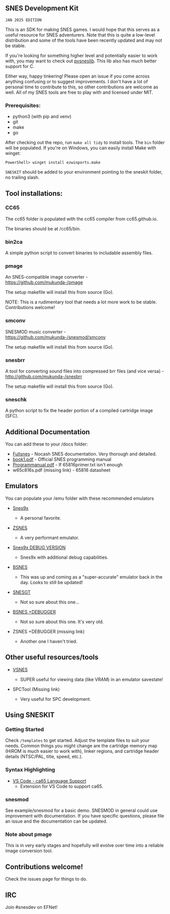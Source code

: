 ## SNES Development Kit

`JAN 2025 EDITION`

This is an SDK for making SNES games. I would hope that this serves as a useful resource
for SNES adventurers. Note that this is quite a low-level distribution and some of the
tools have been recently updated and may not be stable.

If you're looking for something higher level and potentially easier to work with, you may
want to check out [pvsneslib](https://github.com/alekmaul/pvsneslib/tree/master). This lib
also has much better support for C.

Either way, happy tinkering! Please open an issue if you come across anything confusing or
to suggest improvements. I don't have a lot of personal time to contribute to this, so
other contributions are welcome as well. All of my SNES tools are free to play with and
licensed under MIT.

### Prerequisites:

  * python3 (with pip and venv)
  * git
  * make
  * go

After checking out the repo, run `make all tidy` to install tools. The `bin` folder will
be populated. If you're on Windows, you can easily install Make with winget:

```
PowerShell> winget install ezwinports.make
```

`SNESKIT` should be added to your environment pointing to the sneskit folder, no trailing
slash.

## Tool installations:

### CC65
The cc65 folder is populated with the cc65 compiler from cc65.github.io.

The binaries should be at /cc65/bin.

### bin2ca
A simple python script to convert binaries to includable assembly files.

### pmage
An SNES-compatible image converter - https://github.com/mukunda-/pmage

The setup makefile will install this from source (Go).

NOTE: This is a rudimentary tool that needs a lot more work to be stable. Contributions
welcome!

### smconv
SNESMOD music converter - https://github.com/mukunda-/snesmod/smconv

The setup makefile will install this from source (Go).

### snesbrr
A tool for converting sound files into compressed brr files (and vice versa) - http://github.com/mukunda-/snesbrr

The setup makefile will install this from source (Go).

### sneschk
A python script to fix the header portion of a compiled cartridge image (SFC).

## Additional Documentation
You can add these to your /docs folder:
 * [Fullsnes](https://problemkaputt.de/fullsnes.htm) - Nocash SNES documentation. Very thorough and detailed.
 * [book1.pdf](http://romhacking.net/docs/226/) - Official SNES programming manual
 * [Programmanual.pdf](www.westerndesigncenter.com/wdc/datasheets/Programmanual.pdf) - If 65816primer.txt isn't enough
 * w65c816s.pdf (missing link) - 65816 datasheet

## Emulators
You can populate your /emu folder with these recommended emulators
 * [Snes9x](https://www.snes9x.com/)
   * A personal favorite.

 * [ZSNES](www.zsnes.com)
   * A very performant emulator.

 * [Snes9x DEBUG VERSION](https://www.romhacking.net/utilities/241/)
   * Snes9x with additional debug capabilities.

 * [BSNES](https://bsnes.org/)
   * This was up and coming as a "super-accurate" emulator back in the day. Looks to still be updated!

 * [SNESGT](https://www.zophar.net/snes/snesgt.html)
   * Not so sure about this one...

 * [BSNES +DEBUGGER](https://www.romhacking.net/utilities/273/)
   * Not so sure about this one. It's very old.
 
 * ZSNES +DEBUGGER (missing link)
   * Another one I haven't tried.

## Other useful resources/tools
 * [VSNES](http://romhacking.net/utils/274/)
   * SUPER useful for viewing data (like VRAM) in an emulator savestate!
   
 * SPCTool (Missing link)
   * Very useful for SPC development.

## Using SNESKIT

### Getting Started
Check `/templates` to get started. Adjust the template files to suit your needs. Common
things you might change are the cartridge memory map (HiROM is much easier to work with),
linker regions, and cartridge header details (NTSC/PAL, title, speed, etc.).

### Syntax Highlighting

 * [VS Code - ca65 Language Support](https://marketplace.visualstudio.com/items?itemName=tlgkccampbell.code-ca65)
   * Extension for VS Code to support ca65.

### snesmod
See example/snesmod for a basic demo. SNESMOD in general could use improvement with
documentation. If you have specific questions, please file an issue and the documentation
can be updated.

### Note about pmage
This is in very early stages and hopefully will evolve over time into a reliable image
conversion tool.

## Contributions welcome!
Check the issues page for things to do.

## IRC
Join #snesdev on EFNet!
